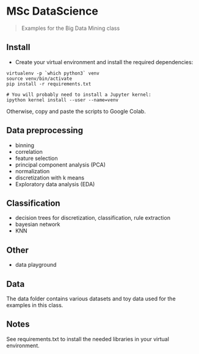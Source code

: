 # MSc DataScience

> Examples for the Big Data Mining class

## Install
- Create your virtual environment and install the required dependencies:

```
virtualenv -p `which python3` venv
source venv/bin/activate
pip install -r requirements.txt

# You will probably need to install a Jupyter kernel:
ipython kernel install --user --name=venv
``` 

Otherwise, copy and paste the scripts to Google Colab.


## Data preprocessing

- binning 
- correlation 
- feature selection 
- principal component analysis (PCA)
- normalization
- discretization with k means
- Exploratory data analysis (EDA)

## Classification

- decision trees for discretization, classification, rule extraction
- bayesian network
- KNN

## Other

- data playground

## Data
The data folder contains various datasets and toy data used for the examples in this class.

## Notes
See requirements.txt to install the needed libraries in your virtual environment.